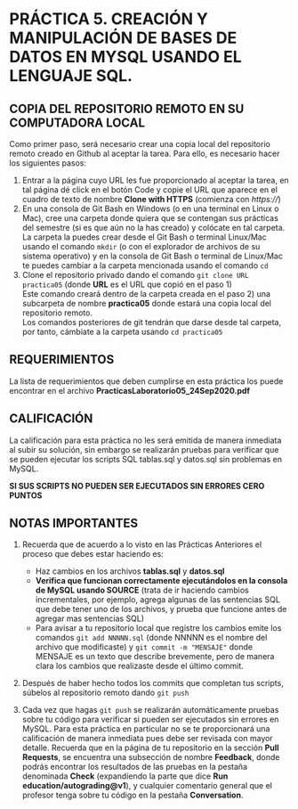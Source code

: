 # PRÁCTICA 5. CREACIÓN Y MANIPULACIÓN DE BASES DE DATOS EN MYSQL USANDO EL LENGUAJE SQL.

## COPIA DEL REPOSITORIO REMOTO EN SU COMPUTADORA LOCAL
Como primer paso, será necesario crear una copia local del repositorio remoto creado en Github al aceptar la tarea. Para ello, es necesario hacer los siguientes pasos:
1)	Entrar a la página cuyo URL les fue proporcionado al aceptar la tarea, en tal página dé click en el botón Code y copie el URL que aparece en el cuadro de texto de nombre **Clone with HTTPS** (comienza con *https://*)
2)	En una consola de Git Bash en Windows (o en una terminal en Linux o Mac), cree una carpeta donde quiera que se contengan sus prácticas del semestre (si es que aún no la has creado) y colócate en tal carpeta. La carpeta la puedes crear desde el Git Bash o terminal Linux/Mac usando el comando `mkdir` (o con el explorador de archivos de su sistema operativo) y en la consola de Git Bash o terminal de Linux/Mac te puedes cambiar a la carpeta mencionada usando el comando `cd`
3)	Clone el repositorio privado dando el comando `git clone URL practica05`
 (donde **URL** es el URL que copió en el paso 1)\
 Este comando creará dentro de la carpeta creada en el paso 2) una subcarpeta de nombre **practica05** donde estará una copia local del repositorio remoto.\
 Los comandos posteriores de git tendrán que darse desde tal carpeta, por tanto, cámbiate a la carpeta usando `cd practica05`


## REQUERIMIENTOS

La lista de requerimientos que deben cumplirse en esta práctica los puede encontrar en el archivo **PracticasLaboratorio05_24Sep2020.pdf**


## CALIFICACIÓN
La calificación para esta práctica no les será emitida de manera inmediata al subir su solución, sin embargo se realizarán pruebas para verificar que se pueden ejecutar los scripts SQL tablas.sql y datos.sql sin problemas en MySQL.

**SI SUS SCRIPTS NO PUEDEN SER EJECUTADOS SIN ERRORES CERO PUNTOS**


## NOTAS IMPORTANTES


1. Recuerda que de acuerdo a lo visto en las Prácticas Anteriores el proceso que debes estar haciendo es:
   - Haz cambios  en los archivos **tablas.sql** y **datos.sql**
   - **Verifica que funcionan correctamente ejecutándolos en la consola de MySQL usando SOURCE** (trata de ir haciendo cambios incrementales, por ejemplo, agrega algunas de las sentencias SQL que debe tener uno de los archivos, y prueba que funcione antes de agregar mas sentencias SQL)
   - Para avisar a tu repositorio local que registre los cambios emite los comandos `git add NNNNN.sql` (donde NNNNN es el nombre del archivo que modificaste) y `git commit -m "MENSAJE"` donde MENSAJE es un texto que describe brevemente, pero de manera clara los cambios que realizaste desde el último commit.

2. Después de haber hecho todos los commits que completan tus scripts, súbelos al repositorio remoto dando `git push`

3. Cada vez que hagas `git push` se realizarán automáticamente pruebas sobre tu código para verificar si pueden ser ejecutados sin errores en MySQL. Para esta práctica en particular no se te proporcionará una calificación de manera inmediata pues debe ser revisada con mayor detalle. Recuerda que en la página de tu repositorio en la sección **Pull Requests**, se encuentra una subsección de nombre **Feedback**, donde podrás encontrar los resultados de las pruebas en la pestaña denominada **Check** (expandiendo la parte que dice **Run education/autograding@v1**), y cualquier comentario general que el profesor tenga sobre tu código en la pestaña **Conversation**. 
